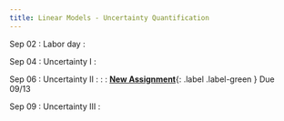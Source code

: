 ```yaml
---
title: Linear Models - Uncertainty Quantification
---
```


Sep 02
: Labor day
  : 

Sep 04
: Uncertainty I 
  : [](https://jlacasa.github.io/stat705_fall2024/classes/day07_09042024)

Sep 06
: Uncertainty II 
  : [](#)
: []()
  : **[New Assignment](https://jlacasa.github.io/stat705_fall2024/assignments/hw2)**{: .label .label-green } Due 09/13  

Sep 09
: Uncertainty III 
  : [](#)
